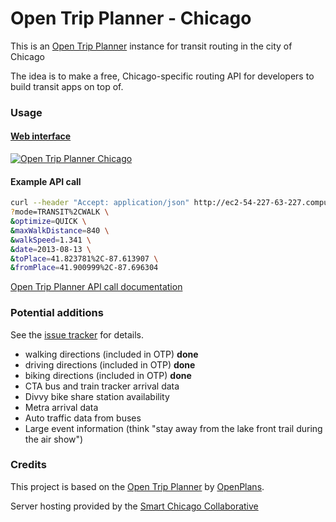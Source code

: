 # Open Trip Planner - Chicago

This is an [Open Trip Planner](https://github.com/openplans/OpenTripPlanner) instance for transit routing in the city of Chicago 

The idea is to make a free, Chicago-specific routing API for developers to build transit apps on top of.

### Usage

#### [Web interface](ec2-54-227-63-227.compute-1.amazonaws.com/opentripplanner-webapp/)

[![Open Trip Planner Chicago](https://raw.github.com/evz/opentrip/master/screenshots/otpchicago-screenshot.png)](http://ec2-54-227-63-227.compute-1.amazonaws.com/opentripplanner-webapp/)

#### Example API call
```bash
curl --header "Accept: application/json" http://ec2-54-227-63-227.compute-1.amazonaws.com/opentripplanner-api-webapp/ws/plan \
?mode=TRANSIT%2CWALK \
&optimize=QUICK \
&maxWalkDistance=840 \
&walkSpeed=1.341 \
&date=2013-08-13 \
&toPlace=41.823781%2C-87.613907 \
&fromPlace=41.900999%2C-87.696304
```

[Open Trip Planner API call documentation](http://www.opentripplanner.org/apidoc/0.9.2/resource_Planner.html#path__plan.html)

### Potential additions

See the [issue tracker](https://github.com/evz/opentrip/issues?page=1&state=open) for details.

* walking directions (included in OTP) __done__
* driving directions (included in OTP) __done__
* biking directions (included in OTP) __done__
* CTA bus and train tracker arrival data
* Divvy bike share station availability
* Metra arrival data
* Auto traffic data from buses
* Large event information (think "stay away from the lake front trail during the air show") 

### Credits

This project is based on the [Open Trip Planner](https://github.com/openplans/OpenTripPlanner) by [OpenPlans](http://openplans.org/).

Server hosting provided by the [Smart Chicago Collaborative](http://www.smartchicagocollaborative.org/projects/hosted-web-space/)
